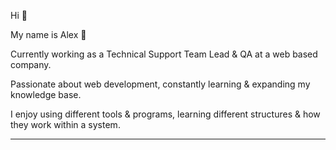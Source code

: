 Hi 👋

My name is Alex 🌱

Currently working as a Technical Support Team Lead & QA at a web based company. 

Passionate about web development, constantly learning & expanding my knowledge base. 

I enjoy using different tools & programs, learning different structures & how they work within a system.



-------------

<!--
**alexrosenbaum/alexrosenbaum** is a ✨ _special_ ✨ repository because its `README.md` (this file) appears on your GitHub profile.

Here are some ideas to get you started:

🌱 I’m currently learning topics in  variety of fields including :
- Data Analysis with SQL & Excel
- Software Testing
- JavaScript
- CompTIA A+
- Ethical Hacking with Linux & Python

- 🔭 I’m currently working on ...
- 🌱 I’m currently learning ...
- 👯 I’m looking to collaborate on ...
- 🤔 I’m looking for help with ...
- 💬 Ask me about ...
- 📫 How to reach me: ...
- 😄 Pronouns: ...
- ⚡ Fun fact: ....
-->
